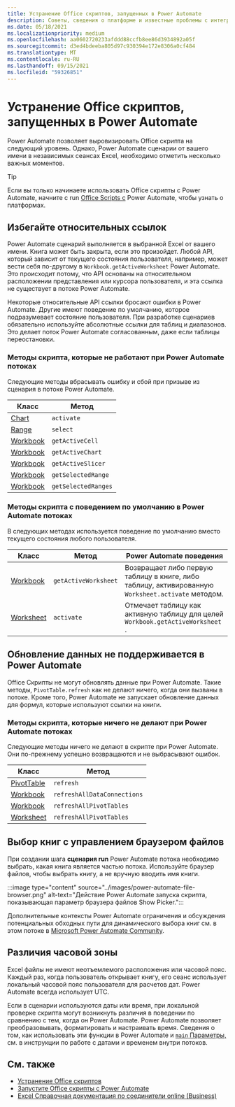 ```yaml
---
title: Устранение Office скриптов, запущенных в Power Automate
description: Советы, сведения о платформе и известные проблемы с интеграцией между Office и Power Automate.
ms.date: 05/18/2021
ms.localizationpriority: medium
ms.openlocfilehash: aa0602720233afddd88ccfb8ee86d3934892a05f
ms.sourcegitcommit: d3ed4bdeeba805d97c930394e172e8306a0cf484
ms.translationtype: MT
ms.contentlocale: ru-RU
ms.lasthandoff: 09/15/2021
ms.locfileid: "59326851"
---
```

# <a name="troubleshoot-office-scripts-running-in-power-automate"></a>Устранение Office скриптов, запущенных в Power Automate

Power Automate позволяет выровизировать Office скрипта на следующий уровень. Однако, Power Automate сценарии от вашего имени в независимых сеансах Excel, необходимо отметить несколько важных моментов.

> [!TIP]
> Если вы только начинаете использовать Office скрипты с Power Automate, начните с run [Office Scripts с](../develop/power-automate-integration.md) Power Automate, чтобы узнать о платформах.

## <a name="avoid-relative-references"></a>Избегайте относительных ссылок

Power Automate сценарий выполняется в выбранной Excel от вашего имени. Книга может быть закрыта, если это произойдет. Любой API, который зависит от текущего состояния пользователя, например, может вести себя по-другому в `Workbook.getActiveWorksheet` Power Automate. Это происходит потому, что API основаны на относительном расположении представления или курсора пользователя, и эта ссылка не существует в потоке Power Automate.

Некоторые относительные API ссылки бросают ошибки в Power Automate. Другие имеют поведение по умолчанию, которое подразумевает состояние пользователя. При разработке сценариев обязательно используйте абсолютные ссылки для таблиц и диапазонов. Это делает поток Power Automate согласованным, даже если таблицы переостановки.

### <a name="script-methods-that-fail-when-run-in-power-automate-flows"></a>Методы скрипта, которые не работают при Power Automate потоках

Следующие методы вбрасывать ошибку и сбой при призыве из сценария в потоке Power Automate.

| Класс | Метод |
|--|--|
| [Chart](/javascript/api/office-scripts/excelscript/excelscript.chart) | `activate` |
| [Range](/javascript/api/office-scripts/excelscript/excelscript.range) | `select` |
| [Workbook](/javascript/api/office-scripts/excelscript/excelscript.workbook) | `getActiveCell` |
| [Workbook](/javascript/api/office-scripts/excelscript/excelscript.workbook) | `getActiveChart` |
| [Workbook](/javascript/api/office-scripts/excelscript/excelscript.workbook) | `getActiveSlicer` |
| [Workbook](/javascript/api/office-scripts/excelscript/excelscript.workbook) | `getSelectedRange` |
| [Workbook](/javascript/api/office-scripts/excelscript/excelscript.workbook) | `getSelectedRanges` |

### <a name="script-methods-with-a-default-behavior-in-power-automate-flows"></a>Методы скрипта с поведением по умолчанию в Power Automate потоках

В следующих методах используется поведение по умолчанию вместо текущего состояния любого пользователя.

| Класс | Метод | Power Automate поведения |
|--|--|--|
| [Workbook](/javascript/api/office-scripts/excelscript/excelscript.workbook) | `getActiveWorksheet` | Возвращает либо первую таблицу в книге, либо таблицу, активированную `Worksheet.activate` методом. |
| [Worksheet](/javascript/api/office-scripts/excelscript/excelscript.worksheet) | `activate` | Отмечает таблицу как активную таблицу для целей `Workbook.getActiveWorksheet` . |

## <a name="data-refresh-not-supported-in-power-automate"></a>Обновление данных не поддерживается в Power Automate

Office Скрипты не могут обновлять данные при Power Automate. Такие методы, `PivotTable.refresh` как не делают ничего, когда они вызваны в потоке. Кроме того, Power Automate не запускает обновление данных для формул, которые используют ссылки на книги.

### <a name="script-methods-that-do-nothing-when-run-in-power-automate-flows"></a>Методы скрипта, которые ничего не делают при Power Automate потоках

Следующие методы ничего не делают в скрипте при Power Automate. Они по-прежнему успешно возвращаются и не выбрасывают ошибок.

| Класс | Метод |
|--|--|
| [PivotTable](/javascript/api/office-scripts/excelscript/excelscript.pivottable) | `refresh` |
| [Workbook](/javascript/api/office-scripts/excelscript/excelscript.workbook) | `refreshAllDataConnections` |
| [Workbook](/javascript/api/office-scripts/excelscript/excelscript.workbook) | `refreshAllPivotTables` |
| [Worksheet](/javascript/api/office-scripts/excelscript/excelscript.worksheet) | `refreshAllPivotTables` |

## <a name="select-workbooks-with-the-file-browser-control"></a>Выбор книг с управлением браузером файлов

При создании шага **сценария run** Power Automate потока необходимо выбрать, какая книга является частью потока. Используйте браузер файлов, чтобы выбрать книгу, а не вручную вводить имя книги.

:::image type="content" source="../images/power-automate-file-browser.png" alt-text="Действие Power Automate запуска скрипта, показывающая параметр браузера файлов Show Picker.":::

Дополнительные контексты Power Automate ограничения и обсуждения потенциальных обходных пути для динамического выбора книг см. в этом потоке в [Microsoft Power Automate Community](https://powerusers.microsoft.com/t5/Power-Automate-Ideas/Allow-for-dynamic-quot-file-quot-value-for-excel-quot-get-a-row/idi-p/103091#).

## <a name="time-zone-differences"></a>Различия часовой зоны

Excel файлы не имеют неотъемлемого расположения или часовой пояс. Каждый раз, когда пользователь открывает книгу, его сеанс использует локальный часовой пояс пользователя для расчетов дат. Power Automate всегда использует UTC.

Если в сценарии используются даты или время, при локальной проверке скрипта могут возникнуть различия в поведении по сравнению с тем, когда он Power Automate. Power Automate позволяет преобразовывать, форматировать и настраивать время. Сведения [](https://flow.microsoft.com/blog/working-with-dates-and-times/) о том, как использовать эти функции в Power Automate и [ `main` Параметры,](../develop/power-automate-integration.md#main-parameters-pass-data-to-a-script) см. в инструкции по работе с датами и временем внутри потоков.

## <a name="see-also"></a>См. также

- [Устранение Office скриптов](troubleshooting.md)
- [Запустите Office скрипты с Power Automate](../develop/power-automate-integration.md)
- [Excel Справочная документация по соединители online (Business)](/connectors/excelonlinebusiness/)
